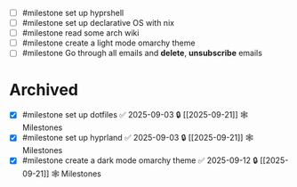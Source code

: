 - [ ] #milestone set up hyprshell
- [ ] #milestone set up declarative OS with nix
- [ ] #milestone read some arch wiki
- [ ] #milestone create a light mode omarchy theme
- [ ] #milestone Go through all emails and **delete**, **unsubscribe** emails

# Archived

- [x] #milestone set up dotfiles ✅ 2025-09-03 🔒 [[2025-09-21]] 🕸️ Milestones
- [x] #milestone set up hyprland ✅ 2025-09-03 🔒 [[2025-09-21]] 🕸️ Milestones
- [x] #milestone create a dark mode omarchy theme ✅ 2025-09-12 🔒 [[2025-09-21]] 🕸️ Milestones
